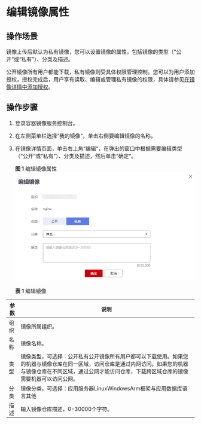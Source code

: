 # 编辑镜像属性<a name="swr_01_0016"></a>

## 操作场景<a name="section14534144710492"></a>

镜像上传后默认为私有镜像，您可以设置镜像的属性，包括镜像的类型（“公开”或“私有”）、分类及描述。

公开镜像所有用户都能下载，私有镜像则受具体权限管理控制。您可以为用户添加授权，授权完成后，用户享有读取、编辑或管理私有镜像的权限，具体请参见[在镜像详情中添加授权](授权管理.md#section851514354541)。

## 操作步骤<a name="zh-cn_topic_0084266453_section1514912210148"></a>

1.  登录容器镜像服务控制台。
2.  在左侧菜单栏选择“我的镜像“，单击右侧要编辑镜像的名称。
3.  在镜像详情页面，单击右上角“编辑“，在弹出的窗口中根据需要编辑类型（“公开”或“私有”）、分类及描述，然后单击“确定“。

    **图 1**  编辑镜像属性<a name="zh-cn_topic_0084266453_fig1222412412618"></a>  
    ![](figures/编辑镜像属性.png "编辑镜像属性")

    **表 1**  编辑镜像

|参数|说明|
|--|--|
|组织|镜像所属组织。|
|名称|镜像名称。|
|类型|镜像类型，可选择：公开私有公开镜像所有用户都可以下载使用。如果您的机器与镜像仓库在同一区域，访问仓库是通过内网访问。如果您的机器与镜像仓库在不同区域，通过公网才能访问仓库，下载跨区域仓库的镜像需要机器可以访问公网。|
|分类|镜像分类，可选择：应用服务器LinuxWindowsArm框架与应用数据库语言其他|
|描述|输入镜像仓库描述，0-30000个字符。|




